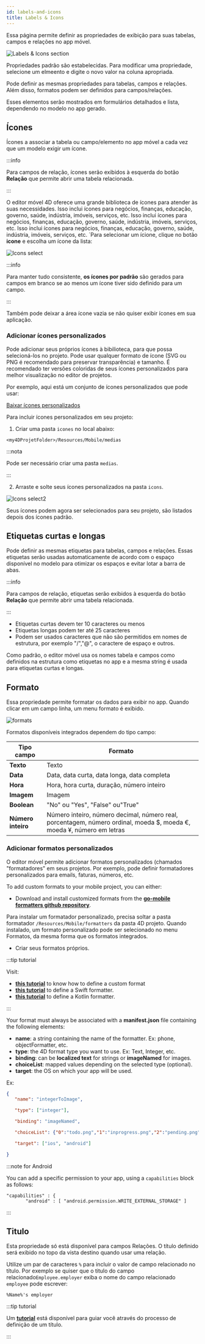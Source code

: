 ```yaml
---
id: labels-and-icons
title: Labels & Icons
---
```


Essa página permite definir as propriedades de exibição para suas tabelas, campos e relações no app móvel.

![Labels & Icons section](img/Labels-&-icons-section-4D-for-iOS.png)

Propriedades padrão são estabelecidas. Para modificar uma propriedade, selecione um elmeento e digite o novo valor na coluna apropriada.

Pode definir as mesmas propriedades para tabelas, campos e relações. Além disso, formatos podem ser definidos para campos/relações.

Esses elementos serão mostrados em formulários detalhados e lista, dependendo no modelo no app gerado.


## Ícones

Ícones a associar a tabela ou campo/elemento no app móvel a cada vez que um modelo exigir um ícone.

:::info

Para campos de relação, ícones serão exibidos à esquerda do botão **Relação** que permite abrir uma tabela relacionada.

:::

O editor móvel 4D oferece uma grande biblioteca de ícones para atender às suas necessidades. Isso inclui ícones para negócios, finanças, educação, governo, saúde, indústria, imóveis, serviços, etc. Isso inclui ícones para negócios, finanças, educação, governo, saúde, indústria, imóveis, serviços, etc. Isso inclui ícones para negócios, finanças, educação, governo, saúde, indústria, imóveis, serviços, etc. ´Para selecionar um ícione, clique no botão **icone** e escolha um ícone da lista:

![Icons select](img/icon-library.png)

:::info

Para manter tudo consistente, **os ícones por padrão** são gerados para campos em branco se ao menos um ícone tiver sido definido para um campo.

:::

Também pode deixar a área ícone vazia se não quiser exibir ícones em sua aplicação.


### Adicionar ícones personalizados

Pode adicionar seus próprios ícones à bibilioteca, para que possa selecioná-los no projeto. Pode usar qualquer formato de ícone (SVG ou PNG é recomendado para preservar transparência) e tamanho. É recomendado ter versões coloridas de seus ícones personalizados para melhor visualização no editor de projetos.

Por exemplo, aqui está um conjunto de ícones personalizados que pode usar:

<div className="center-button">
<a
  className="button button--primary"
  href="https://github.com/4d-go-mobile/tutorial-CustomIcons/releases/latest/download/tutorial-CustomIcons.zip">
  Baixar ícones personalizados
</a>
</div>

Para incluir ícones personalizados em seu projeto:

1. Criar uma pasta `icones` no local abaixo:

```
<my4DProjetFolder>/Resources/Mobile/medias
```

:::nota

Pode ser necessário criar uma pasta `medias`.

:::

2. Arraste e solte seus ícones personalizados na pasta `icons`.

![Icons select2](img/mobile-folder-custom-icons.png)

Seus ícones podem agora ser selecionados para seu projeto, são listados depois dos ícones padrão.




## Etiquetas curtas e longas

Pode definir as mesmas etiquetas para tabelas, campos e relações. Essas etiquetas serão usadas automaticamente de acordo com o espaço disponível no modelo para otimizar os espaços e evitar lotar a barra de abas.

:::info

Para campos de relação, etiquetas serão exibidos à esquerda do botão **Relação** que permite abrir uma tabela relacionada.

:::

- Etiquetas curtas devem ter 10 caracteres ou menos
- Etiquetas longas podem ter até 25 caracteres
- Podem ser usados caracteres que não são permitidos em nomes de estrutura, por exemplo "/","@", o caractere de espaço e outros.

Como padrão, o editor móvel usa os nomes tabela  e campos como definidos na estrutura como etiquetas no app e a mesma string é usada para etiquetas curtas e longas.


## Formato

Essa propriedade permite formatar os dados para exibir no app. Quando clicar em um campo linha, um menu formato é exibido.

![formats](img/formats-menu.png)

Formatos disponíveis integrados dependem do tipo campo:

| Tipo campo         | Formato                                                                                                               |
| ------------------ | --------------------------------------------------------------------------------------------------------------------- |
| **Texto**          | Texto                                                                                                                 |
| **Data**           | Data, data curta, data longa, data completa                                                                           |
| **Hora**           | Hora, hora curta, duração, número inteiro                                                                             |
| **Imagem**         | Imagem                                                                                                                |
| **Boolean**        | "No" ou "Yes", "False" ou"True"                                                                                       |
| **Número inteiro** | Número inteiro, número decimal, número real, porcentagem, número ordinal, moeda $, moeda €, moeda ¥, número em letras |


### Adicionar formatos personalizados

O editor móvel permite adicionar formatos personalizados (chamados "formatadores" em seus projetos. Por exemplo, pode definir formatadores personalizados para emails, faturas, números, etc.

To add custom formats to your mobile project, you can either:

- Download and install customized formats from the [**go-mobile formatters github repository**](https://4d-go-mobile.github.io/gallery//#/type/formatter).

Para instalar um formatador personalizado, precisa soltar a pasta formatador `/Resources/Mobile/formatters` da pasta 4D projeto. Quando instalado, um formato personalizado pode ser selecionado no menu Formatos, da mesma forma que os formatos integrados.


- Criar seus formatos próprios.

:::tip tutorial

Visit:
- [**this tutorial**](../tutorials/data-formatter/create-data-formatter) to know how to define a custom format
- [**this tutorial**](../tutorials/data-formatter/create-swift-formatter) to define a Swift formatter.
- [**this tutorial**](../tutorials/data-formatter/create-kotlin-formatter) to define a Kotlin formatter.

:::

Your format must always be associated with a **manifest.json** file containing the following elements:

- **name**: a string containing the name of the formatter. Ex: phone, objectFormatter, etc.
- **type**: the 4D format type you want to use. Ex: Text, Integer, etc.
- **binding**: can be **localized text** for strings or **imageNamed** for images.
- **choiceList**: mapped values depending on the selected type (optional).
- **target**: the OS on which your app will be used.

Ex:

```json
{
   "name": "integerToImage",

   "type": ["integer"],

   "binding": "imageNamed",

   "choiceList": {"0":"todo.png","1":"inprogress.png","2":"pending.png","3":"done.png"},

   "target": ["ios", "android"]

}
```

:::note for Android

You can add a specific permission to your app, using a `capabilities` block as follows:

 ```4d
 "capabilities" : {
        "android" : [ "android.permission.WRITE_EXTERNAL_STORAGE" ]
```

:::


## Titulo

Esta propriedade só está disponível para campos Relações. O título definido será exibido no topo da vista destino quando usar uma relação.

Utilize um par de caracteres `%` para incluir o valor de campo relacionado no título. Por exemplo se quiser que o titulo do campo relacionado`Employee.employer` exiba o nome do campo relacionado `employee` pode escrever:

```
%Name%'s employer
```

:::tip tutorial

Um [**tutorial**](../tutorials/relations/one-to-many-title-definition) está disponível para guiar você através do processo de definição de um título.

:::
